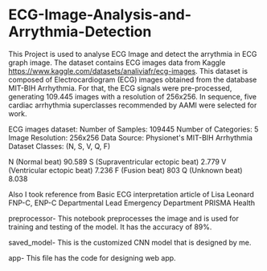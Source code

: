 # ECG-Image-Analysis-and-Arrythmia-Detection

This Project is used to analyse ECG Image and detect the arrythmia in ECG graph image. The dataset contains ECG images data from Kaggle https://www.kaggle.com/datasets/analiviafr/ecg-images. This dataset is composed of Electrocardiogram (ECG) images obtained from the database MIT-BIH Arrhythmia. For that, the ECG signals were pre-processed, generating 109.445 images with a resolution of 256x256. In sequence, five cardiac arrhythmia superclasses recommended by AAMI were selected for work.

ECG images dataset:
Number of Samples: 109445
Number of Categories: 5
Image Resolution: 256x256
Data Source: Physionet's MIT-BIH Arrhythmia Dataset
Classes: (N, S, V, Q, F)

N (Normal beat)	90.589
S (Supraventricular ectopic beat)	2.779
V (Ventricular ectopic beat)	7.236
F (Fusion beat)	803
Q (Unknown beat)	8.038

Also I took reference from Basic ECG interpretation article of Lisa Leonard FNP-C, ENP-C Departmental Lead Emergency Department PRISMA Health


preprocessor- This notebook preprocesses the image and is used for training and testing of the model. It has the accuracy of 89%.

saved_model- This is the customized CNN model that is designed by me.

app- This file has the code for designing web app.
 
